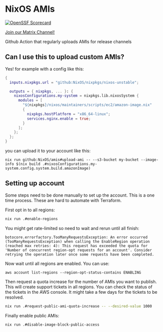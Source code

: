 # NixOS AMIs

[![OpenSSF Scorecard](https://api.securityscorecards.dev/projects/github.com/nixos/amis/badge)](https://securityscorecards.dev/viewer/?uri=github.com/nixos/amis)

[Join our Matrix Channel!](https://matrix.to/#/#aws:nixos.org)

Github Action that regularly uploads AMIs for release channels

## Can I use this to upload custom AMIs?

Yes! for example with a config like this:

```nix
{
  inputs.nixpkgs.url = "github:NixOS/nixpkgs/nixos-unstable";

  outputs = { nixpkgs, ... }: {
    nixosConfigurations.my-system = nixpkgs.lib.nixosSystem {
      modules = [
        "${nixpkgs}/nixos/maintainers/scripts/ec2/amazon-image.nix"
        {
          nixpkgs.hostPlatform = "x86_64-linux";
          services.nginx.enable = true;
        }
      ];
    };
  };
}
```

you can upload it to your account like this:

```
nix run github:NixOS/amis#upload-ami -- --s3-bucket my-bucket --image-info $(nix build .#nixosConfigurations.my-system.config.system.build.amazonImage)
```

## Setting up account

Some steps need to be done manually to set up the account.  This is a one time
process. These are hard to automate with Terraform.

First opt in to all regions:

```bash
nix run .#enable-regions
```

You might get rate-limited so need to wait and rerun until all finish:
```
botocore.errorfactory.TooManyRequestsException: An error occurred (TooManyRequestsException) when calling the EnableRegion operation (reached max retries: 4): This request has exceeded the quota for 'Number of concurrent region-opt requests for an account'. Consider retrying the operation later once some requests have been completed.
```

Now wait until all regions are enabled. You can use:
```
aws account list-regions --region-opt-status-contains ENABLING
```

Then request a quota increase for the number of AMIs you want to publish.
This will create support tickets in all regions.  You can check the status
of the tickets in the AWS console. It might take a few days for the tickets
to be resolved.

```bash
nix run .#request-public-ami-quota-increase -- --desired-value 1000
```

Finally enable public AMIs:

```bash
nix run .#disable-image-block-public-access
```
